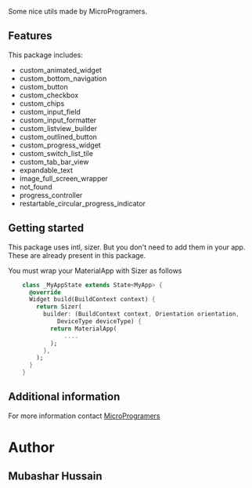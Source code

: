<!-- 
This README describes the package. If you publish this package to pub.dev,
this README's contents appear on the landing page for your package.

For information about how to write a good package README, see the guide for
[writing package pages](https://dart.dev/guides/libraries/writing-package-pages). 

For general information about developing packages, see the Dart guide for
[creating packages](https://dart.dev/guides/libraries/create-library-packages)
and the Flutter guide for
[developing packages and plugins](https://flutter.dev/developing-packages). 
-->

Some nice utils made by MicroProgramers.

## Features

This package includes:

- custom_animated_widget
- custom_bottom_navigation
- custom_button
- custom_checkbox
- custom_chips
- custom_input_field
- custom_input_formatter
- custom_listview_builder
- custom_outlined_button
- custom_progress_widget
- custom_switch_list_tile
- custom_tab_bar_view
- expandable_text
- image_full_screen_wrapper
- not_found
- progress_controller
- restartable_circular_progress_indicator

## Getting started

This package uses intl, sizer. But you don't need to add them in your app. These are already present in this package.

You must wrap your MaterialApp with Sizer as follows

```dart
    class _MyAppState extends State<MyApp> {
      @override
      Widget build(BuildContext context) {
        return Sizer(
          builder: (BuildContext context, Orientation orientation,
              DeviceType deviceType) {
            return MaterialApp(
                ....
            );
          },
        );
      }
    }
```

## Additional information

For more information contact [MicroProgramers](https://microprogramers.com)

# Author
## Mubashar Hussain